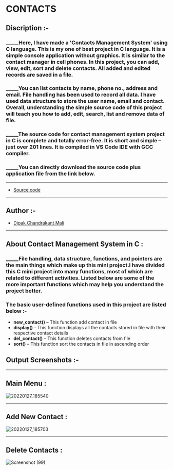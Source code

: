 # **CONTACTS**


## **Discription :-**

### _____Here, I have made a 'Contacts Management System' using C language. This is my one of best project in C language. It is a simple console application without graphics. It is similar to the contact manager in cell phones. In this  project, you can add, view, edit, sort and delete contacts. All added and edited records are saved in a file.

### _____You can list contacts by name, phone no., address and email. File handling has been used to record all data. I have used data structure to store the user name, email and contact. Overall, understanding the simple source code of this project will teach you how to add, edit, search, list and remove data of file.

### _____The source code for contact management system project in C is complete and totally error-free. It is short and simple – just over 201 lines. It is compiled in VS Code IDE with GCC compiler.
### _____You can directly download the source code plus application file from the link below.

---
- [Source code](https://github.com/MaliDipak/CONTACTS/archive/refs/heads/main.zip)

---

## **Author :-**

- [Dipak Chandrakant Mali](https://www.github.com/malidipak)
---

## **About Contact Management System in C :**

### _____File handling, data structure, functions, and pointers are the main things which make up this mini project.I have divided this C mini project into many functions, most of which are related to different activities. Listed below are some of the more important functions which may help you understand the project better.

###  **The basic user-defined functions used in this project are listed below :-**

- **new_contact()** – This function add contact in file
- **display()** - This function displays all the contacts stored in file with their respective contact details
- **del_contact()** – This function deletes contacts from file
- **sort()** – This function sort the contacts in file in ascending order

## **Output Screenshots :-**

---
## Main Menu :
![20220127_185540](https://user-images.githubusercontent.com/96681905/151369075-84f5ca9b-839a-46cf-8d00-3a69618e0bf1.png)


---
## Add New Contact :
![20220127_185703](https://user-images.githubusercontent.com/96681905/151369334-08d1bd40-829d-492e-86de-f21940aec742.png)


---
## Delete Contacts : 
![Screenshot (99)](https://user-images.githubusercontent.com/96681905/151373019-fd5055a1-b186-41aa-ac3c-bd37ff58a5e3.png)

